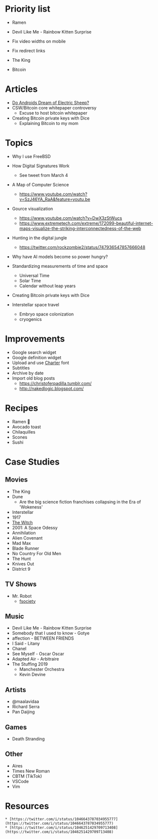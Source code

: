 # Priority list

* Ramen
* Devil Like Me - Rainbow Kitten Surprise

* Fix video widths on mobile
* Fix redirect links

* The King
* Bitcoin

# Articles

* [Do Androids Dream of Electric Sheep?](https://en.wikipedia.org/wiki/Do_Androids_Dream_of_Electric_Sheep%3F)
* CSW/Bitcoin core whitepaper controversy
  - Excuse to host bitcoin whitepaper
* Creating Bitcoin private keys with Dice
  - Explaining Bitcoin to my mom

# Topics

* Why I use FreeBSD
* How Digital Signatures Work
    - See tweet from March 4
* A Map of Computer Science
    - https://www.youtube.com/watch?v=SzJ46YA_RaA&feature=youtu.be
* Gource visualization
    - https://www.youtube.com/watch?v=DwX3zStWucs
    - https://www.extremetech.com/extreme/172099-beautiful-internet-maps-visualize-the-striking-interconnectedness-of-the-web
* Hunting in the digital jungle
    - https://twitter.com/rockzombie2/status/747936547857666048
* Why have AI models become so power hungry?

* Standardizing measurements of time and space
    - Universal Time
    - Solar Time
    - Calendar without leap years

* Creating Bitcoin private keys with Dice

* Interstellar space travel
    - Embryo space colonization
    - cryogenics

# Improvements

* Google search widget
* Google definition widget
* Upload and use [Charter](https://fontesk.com/charter-typeface/) font
* Subtitles
* Archive by date
* Import old blog posts
  - https://christoferpadilla.tumblr.com/
  - http://nakedlogic.blogspot.com/

# Recipes

* Ramen 🍜
* Avocado toast
* Chilaquilles
* Scones
* Sushi

# Case Studies

## Movies
* The King
* Dune
    - Are the big science fiction franchises collapsing in the Era of 'Wokeness'
* Interstellar
* 1917
* [The Witch](https://www.imdb.com/title/tt4263482/)
* 2001: A Space Odessy
* Annihilation
* Alien Covenant
* Mad Max
* Blade Runner
* No Country For Old Men
* The Hunt
* Knives Out
* District 9

## TV Shows
* Mr. Robot
    - [fsociety](https://www.google.com/search?q=fsociety)

## Music
* Devil Like Me - Rainbow Kitten Surprise
* Somebody that I used to know - Gotye
* affection - BETWEEN FRIENDS
* I Said - Litany
* Chanel
* See Myself - Oscar Oscar
* Adapted Air - Arbitraire
* The Stuffing 2019
  - Manchester Orchestra
  - Kevin Devine

## Artists
* @maalavidaa
* Richard Serra
* Pan Daijing

## Games
* Death Stranding

## Other
* Aires
* Times New Roman
* CBTM (TikTok)
* VSCode
* Vim

# Resources
    * [https://twitter.com/i/status/1046643787034955777](https://twitter.com/i/status/1046643787034955777)
    * [https://twitter.com/i/status/1046251429709713408](https://twitter.com/i/status/1046251429709713408)

